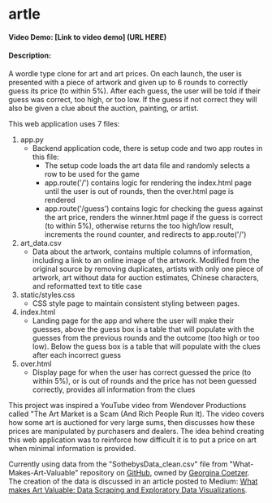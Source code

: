 # artle
#### Video Demo: [Link to video demo] (URL HERE)
#### Description:
A wordle type clone for art and art prices. On each launch, the user is presented with a piece of artwork and given up to 6 rounds to correctly guess its price (to within 5%). After each guess, the user will be told if their guess was correct, too high, or too low. If the guess if not correct they will also be given a clue about the auction, painting, or artist.

This web application uses 7 files:
1. app.py
	- Backend application code, there is setup code and two app routes in this file:
		- The setup code loads the art data file and randomly selects a row to be used for the game
		- app.route('/') contains logic for rendering the index.html page until the user is out of rounds, then the over.html page is rendered
		- app.route('/guess') contains logic for checking the guess against the art price, renders the winner.html page if the guess is correct (to within 5%), otherwise returns the too high/low result, increments the round counter, and redirects to app.route('/')
2. art_data.csv
	- Data about the artwork, contains multiple columns of information, including a link to an online image of the artwork. Modified from the original source by removing duplicates, artists with only one piece of artwork, art without data for auction estimates, Chinese characters, and reformatted text to title case
4. static/styles.css
	- CSS style page to maintain consistent styling between pages.
5. index.html
	- Landing page for the app and where the user will make their guesses, above the guess box is a table that will populate with the guesses from the previous rounds and the outcome (too high or too low). Below the guess box is a table that will populate with the clues after each incorrect guess
6. over.html
	- Display page for when the user has correct guessed the price (to within 5%), or is out of rounds and the price has not been guessed correctly, provides all information from the clues

This project was inspired a YouTube video from Wendover Productions called "The Art Market is a Scam (And Rich People Run It). The video covers how some art is auctioned for very large sums, then discusses how these prices are manipulated by purchasers and dealers. The idea behind creating this web application was to reinforce how difficult it is to put a price on art when minimal information is provided.

Currently using data from the "SothebysData_clean.csv" file from "What-Makes-Art-Valuable" repository on [GitHub](https://github.com/georgiecoetzer/What-Makes-Art-Valuable), owned by [Georgina Coetzer](https://github.com/georgiecoetzer). The creation of the data is discussed in an article posted to Medium: [What makes Art Valuable: Data Scraping and Exploratory Data Visualizations](https://medium.com/@gcoetzer/what-makes-art-valuable-data-scraping-and-exploratory-data-visualizations-82966b218a07).